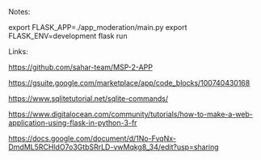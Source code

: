 Notes:

export FLASK_APP=./app_moderation/main.py
export FLASK_ENV=development
flask run

Links:

https://github.com/sahar-team/MSP-2-APP

https://gsuite.google.com/marketplace/app/code_blocks/100740430168

https://www.sqlitetutorial.net/sqlite-commands/

https://www.digitalocean.com/community/tutorials/how-to-make-a-web-application-using-flask-in-python-3-fr

https://docs.google.com/document/d/1No-FvqNx-DmdML5RCHldO7o3GtbSRrLD-vwMqkg8_34/edit?usp=sharing


